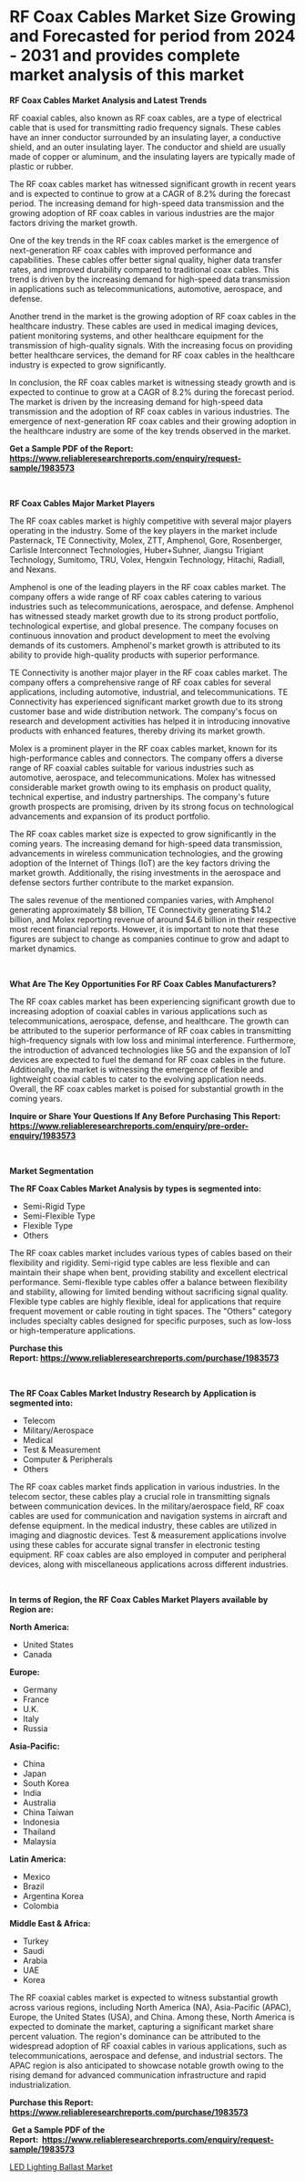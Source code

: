 <p><h1>RF Coax Cables Market Size Growing and Forecasted for period from 2024 - 2031 and provides complete market analysis of this market</h1></p><p><strong>RF Coax Cables Market Analysis and Latest Trends</strong></p>
<p><p>RF coaxial cables, also known as RF coax cables, are a type of electrical cable that is used for transmitting radio frequency signals. These cables have an inner conductor surrounded by an insulating layer, a conductive shield, and an outer insulating layer. The conductor and shield are usually made of copper or aluminum, and the insulating layers are typically made of plastic or rubber.</p><p>The RF coax cables market has witnessed significant growth in recent years and is expected to continue to grow at a CAGR of 8.2% during the forecast period. The increasing demand for high-speed data transmission and the growing adoption of RF coax cables in various industries are the major factors driving the market growth.</p><p>One of the key trends in the RF coax cables market is the emergence of next-generation RF coax cables with improved performance and capabilities. These cables offer better signal quality, higher data transfer rates, and improved durability compared to traditional coax cables. This trend is driven by the increasing demand for high-speed data transmission in applications such as telecommunications, automotive, aerospace, and defense.</p><p>Another trend in the market is the growing adoption of RF coax cables in the healthcare industry. These cables are used in medical imaging devices, patient monitoring systems, and other healthcare equipment for the transmission of high-quality signals. With the increasing focus on providing better healthcare services, the demand for RF coax cables in the healthcare industry is expected to grow significantly.</p><p>In conclusion, the RF coax cables market is witnessing steady growth and is expected to continue to grow at a CAGR of 8.2% during the forecast period. The market is driven by the increasing demand for high-speed data transmission and the adoption of RF coax cables in various industries. The emergence of next-generation RF coax cables and their growing adoption in the healthcare industry are some of the key trends observed in the market.</p></p>
<p><strong>Get a Sample PDF of the Report:&nbsp; <a href="https://www.reliableresearchreports.com/enquiry/request-sample/1983573">https://www.reliableresearchreports.com/enquiry/request-sample/1983573</a></strong></p>
<p>&nbsp;</p>
<p><strong>RF Coax Cables Major Market Players</strong></p>
<p><p>The RF coax cables market is highly competitive with several major players operating in the industry. Some of the key players in the market include Pasternack, TE Connectivity, Molex, ZTT, Amphenol, Gore, Rosenberger, Carlisle Interconnect Technologies, Huber+Suhner, Jiangsu Trigiant Technology, Sumitomo, TRU, Volex, Hengxin Technology, Hitachi, Radiall, and Nexans.</p><p>Amphenol is one of the leading players in the RF coax cables market. The company offers a wide range of RF coax cables catering to various industries such as telecommunications, aerospace, and defense. Amphenol has witnessed steady market growth due to its strong product portfolio, technological expertise, and global presence. The company focuses on continuous innovation and product development to meet the evolving demands of its customers. Amphenol's market growth is attributed to its ability to provide high-quality products with superior performance.</p><p>TE Connectivity is another major player in the RF coax cables market. The company offers a comprehensive range of RF coax cables for several applications, including automotive, industrial, and telecommunications. TE Connectivity has experienced significant market growth due to its strong customer base and wide distribution network. The company's focus on research and development activities has helped it in introducing innovative products with enhanced features, thereby driving its market growth.</p><p>Molex is a prominent player in the RF coax cables market, known for its high-performance cables and connectors. The company offers a diverse range of RF coaxial cables suitable for various industries such as automotive, aerospace, and telecommunications. Molex has witnessed considerable market growth owing to its emphasis on product quality, technical expertise, and industry partnerships. The company's future growth prospects are promising, driven by its strong focus on technological advancements and expansion of its product portfolio.</p><p>The RF coax cables market size is expected to grow significantly in the coming years. The increasing demand for high-speed data transmission, advancements in wireless communication technologies, and the growing adoption of the Internet of Things (IoT) are the key factors driving the market growth. Additionally, the rising investments in the aerospace and defense sectors further contribute to the market expansion.</p><p>The sales revenue of the mentioned companies varies, with Amphenol generating approximately $8 billion, TE Connectivity generating $14.2 billion, and Molex reporting revenue of around $4.6 billion in their respective most recent financial reports. However, it is important to note that these figures are subject to change as companies continue to grow and adapt to market dynamics.</p></p>
<p>&nbsp;</p>
<p><strong>What Are The Key Opportunities For RF Coax Cables Manufacturers?</strong></p>
<p><p>The RF coax cables market has been experiencing significant growth due to increasing adoption of coaxial cables in various applications such as telecommunications, aerospace, defense, and healthcare. The growth can be attributed to the superior performance of RF coax cables in transmitting high-frequency signals with low loss and minimal interference. Furthermore, the introduction of advanced technologies like 5G and the expansion of IoT devices are expected to fuel the demand for RF coax cables in the future. Additionally, the market is witnessing the emergence of flexible and lightweight coaxial cables to cater to the evolving application needs. Overall, the RF coax cables market is poised for substantial growth in the coming years.</p></p>
<p><strong>Inquire or Share Your Questions If Any Before Purchasing This Report: <a href="https://www.reliableresearchreports.com/enquiry/pre-order-enquiry/1983573">https://www.reliableresearchreports.com/enquiry/pre-order-enquiry/1983573</a></strong></p>
<p>&nbsp;</p>
<p><strong>Market Segmentation</strong></p>
<p><strong>The RF Coax Cables Market Analysis by types is segmented into:</strong></p>
<p><ul><li>Semi-Rigid Type</li><li>Semi-Flexible Type</li><li>Flexible Type</li><li>Others</li></ul></p>
<p><p>The RF coax cables market includes various types of cables based on their flexibility and rigidity. Semi-rigid type cables are less flexible and can maintain their shape when bent, providing stability and excellent electrical performance. Semi-flexible type cables offer a balance between flexibility and stability, allowing for limited bending without sacrificing signal quality. Flexible type cables are highly flexible, ideal for applications that require frequent movement or cable routing in tight spaces. The "Others" category includes specialty cables designed for specific purposes, such as low-loss or high-temperature applications.</p></p>
<p><strong>Purchase this Report:&nbsp;<a href="https://www.reliableresearchreports.com/purchase/1983573">https://www.reliableresearchreports.com/purchase/1983573</a></strong></p>
<p>&nbsp;</p>
<p><strong>The RF Coax Cables Market Industry Research by Application is segmented into:</strong></p>
<p><ul><li>Telecom</li><li>Military/Aerospace</li><li>Medical</li><li>Test & Measurement</li><li>Computer & Peripherals</li><li>Others</li></ul></p>
<p><p>The RF coax cables market finds application in various industries. In the telecom sector, these cables play a crucial role in transmitting signals between communication devices. In the military/aerospace field, RF coax cables are used for communication and navigation systems in aircraft and defense equipment. In the medical industry, these cables are utilized in imaging and diagnostic devices. Test & measurement applications involve using these cables for accurate signal transfer in electronic testing equipment. RF coax cables are also employed in computer and peripheral devices, along with miscellaneous applications across different industries.</p></p>
<p>&nbsp;</p>
<p><strong>In terms of Region, the RF Coax Cables Market Players available by Region are:</strong></p>
<p>
    <p> <strong> North America: </strong>
        <ul>
            <li>United States</li>
            <li>Canada</li>
        </ul>
        </p> 
    <p> <strong> Europe: </strong>
        <ul>
            <li>Germany</li>
            <li>France</li>
            <li>U.K.</li>
            <li>Italy</li>
            <li>Russia</li>
        </ul>
        </p> 
    <p> <strong> Asia-Pacific: </strong>
        <ul>
            <li>China</li>
            <li>Japan</li>
            <li>South Korea</li>
            <li>India</li>
            <li>Australia</li>
            <li>China Taiwan</li>
            <li>Indonesia</li>
            <li>Thailand</li>
            <li>Malaysia</li>
        </ul>
        </p> 
    <p> <strong> Latin America: </strong>
        <ul>
            <li>Mexico</li>
            <li>Brazil</li>
            <li>Argentina Korea</li>
            <li>Colombia</li>
        </ul>
        </p> 
    <p> <strong> Middle East & Africa: </strong>
        <ul>
            <li>Turkey</li>
            <li>Saudi</li>
            <li>Arabia</li>
            <li>UAE</li>
            <li>Korea</li>
        </ul>
    </p>
    </p>
<p><p>The RF coaxial cables market is expected to witness substantial growth across various regions, including North America (NA), Asia-Pacific (APAC), Europe, the United States (USA), and China. Among these, North America is expected to dominate the market, capturing a significant market share percent valuation. The region's dominance can be attributed to the widespread adoption of RF coaxial cables in various applications, such as telecommunications, aerospace and defense, and industrial sectors. The APAC region is also anticipated to showcase notable growth owing to the rising demand for advanced communication infrastructure and rapid industrialization.</p></p>
<p><strong>Purchase this Report: <a href="https://www.reliableresearchreports.com/purchase/1983573">https://www.reliableresearchreports.com/purchase/1983573</a></strong></p>
<p>&nbsp;<strong>Get a Sample PDF of the Report:&nbsp;&nbsp;<a href="https://www.reliableresearchreports.com/enquiry/request-sample/1983573">https://www.reliableresearchreports.com/enquiry/request-sample/1983573</a></strong></p>
<p><strong></strong></p>
<p><p><a href="https://github.com/RickHolmes3/Market-Research-Report-List-2/blob/main/led-lighting-ballast-market.md">LED Lighting Ballast Market</a></p></p>